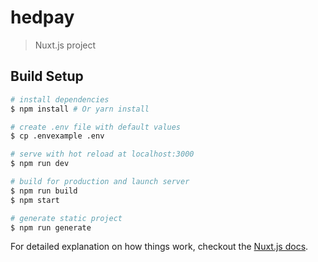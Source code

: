 # hedpay

> Nuxt.js project

## Build Setup

``` bash
# install dependencies
$ npm install # Or yarn install

# create .env file with default values
$ cp .envexample .env

# serve with hot reload at localhost:3000
$ npm run dev

# build for production and launch server
$ npm run build
$ npm start

# generate static project
$ npm run generate
```

For detailed explanation on how things work, checkout the [Nuxt.js docs](https://github.com/nuxt/nuxt.js).

